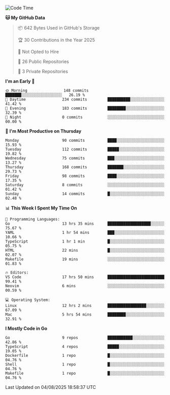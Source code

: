 <!--START_SECTION:waka-->
![Code Time](http://img.shields.io/badge/Code%20Time-1%2C386%20hrs%2040%20mins-blue)

**🐱 My GitHub Data** 

> 📦 642 Bytes Used in GitHub's Storage 
 > 
> 🏆 30 Contributions in the Year 2025
 > 
> 🚫 Not Opted to Hire
 > 
> 📜 26 Public Repositories 
 > 
> 🔑 3 Private Repositories 
 > 
**I'm an Early 🐤** 

```text
🌞 Morning                148 commits         ███████░░░░░░░░░░░░░░░░░░   26.19 % 
🌆 Daytime                234 commits         ██████████░░░░░░░░░░░░░░░   41.42 % 
🌃 Evening                183 commits         ████████░░░░░░░░░░░░░░░░░   32.39 % 
🌙 Night                  0 commits           ░░░░░░░░░░░░░░░░░░░░░░░░░   00.00 % 
```
📅 **I'm Most Productive on Thursday** 

```text
Monday                   90 commits          ████░░░░░░░░░░░░░░░░░░░░░   15.93 % 
Tuesday                  112 commits         █████░░░░░░░░░░░░░░░░░░░░   19.82 % 
Wednesday                75 commits          ███░░░░░░░░░░░░░░░░░░░░░░   13.27 % 
Thursday                 168 commits         ███████░░░░░░░░░░░░░░░░░░   29.73 % 
Friday                   98 commits          ████░░░░░░░░░░░░░░░░░░░░░   17.35 % 
Saturday                 8 commits           ░░░░░░░░░░░░░░░░░░░░░░░░░   01.42 % 
Sunday                   14 commits          █░░░░░░░░░░░░░░░░░░░░░░░░   02.48 % 
```


📊 **This Week I Spent My Time On** 

```text
💬 Programming Languages: 
Go                       13 hrs 35 mins      ███████████████████░░░░░░   75.67 % 
YAML                     1 hr 54 mins        ███░░░░░░░░░░░░░░░░░░░░░░   10.66 % 
TypeScript               1 hr 1 min          █░░░░░░░░░░░░░░░░░░░░░░░░   05.75 % 
HTML                     22 mins             █░░░░░░░░░░░░░░░░░░░░░░░░   02.07 % 
Makefile                 19 mins             ░░░░░░░░░░░░░░░░░░░░░░░░░   01.83 % 

🔥 Editors: 
VS Code                  17 hrs 50 mins      █████████████████████████   99.41 % 
Neovim                   6 mins              ░░░░░░░░░░░░░░░░░░░░░░░░░   00.59 % 

💻 Operating System: 
Linux                    12 hrs 2 mins       █████████████████░░░░░░░░   67.09 % 
Mac                      5 hrs 54 mins       ████████░░░░░░░░░░░░░░░░░   32.91 % 
```

**I Mostly Code in Go** 

```text
Go                       9 repos             ███████████░░░░░░░░░░░░░░   42.86 % 
TypeScript               4 repos             █████░░░░░░░░░░░░░░░░░░░░   19.05 % 
Dockerfile               1 repo              █░░░░░░░░░░░░░░░░░░░░░░░░   04.76 % 
Shell                    1 repo              █░░░░░░░░░░░░░░░░░░░░░░░░   04.76 % 
Makefile                 1 repo              █░░░░░░░░░░░░░░░░░░░░░░░░   04.76 % 
```




 Last Updated on 04/08/2025 18:58:37 UTC
<!--END_SECTION:waka-->

